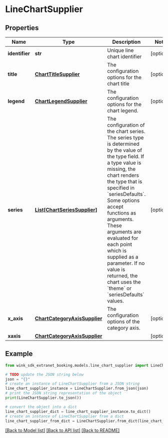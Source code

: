 # LineChartSupplier


## Properties

Name | Type | Description | Notes
------------ | ------------- | ------------- | -------------
**identifier** | **str** | Unique line chart identifier | [optional] 
**title** | [**ChartTitleSupplier**](ChartTitleSupplier.md) | The configuration options for the chart title | [optional] 
**legend** | [**ChartLegendSupplier**](ChartLegendSupplier.md) | The configuration options for the chart legend. | [optional] 
**series** | [**List[ChartSeriesSupplier]**](ChartSeriesSupplier.md) | The configuration of the chart series. The series type is determined by the value of the type field. If a type value is missing, the chart renders the type that is specified in &#x60;seriesDefaults&#x60;. Some options accept functions as arguments. These arguments are evaluated for each point which is supplied as a parameter. If no value is returned, the chart uses the &#x60;theme&#x60; or &#x60;seriesDefaults&#x60; values. | [optional] 
**x_axis** | [**ChartCategoryAxisSupplier**](ChartCategoryAxisSupplier.md) | The configuration options of the category axis. | [optional] 
**xaxis** | [**ChartCategoryAxisSupplier**](ChartCategoryAxisSupplier.md) |  | [optional] 

## Example

```python
from wink_sdk_extranet_booking.models.line_chart_supplier import LineChartSupplier

# TODO update the JSON string below
json = "{}"
# create an instance of LineChartSupplier from a JSON string
line_chart_supplier_instance = LineChartSupplier.from_json(json)
# print the JSON string representation of the object
print(LineChartSupplier.to_json())

# convert the object into a dict
line_chart_supplier_dict = line_chart_supplier_instance.to_dict()
# create an instance of LineChartSupplier from a dict
line_chart_supplier_from_dict = LineChartSupplier.from_dict(line_chart_supplier_dict)
```
[[Back to Model list]](../README.md#documentation-for-models) [[Back to API list]](../README.md#documentation-for-api-endpoints) [[Back to README]](../README.md)



